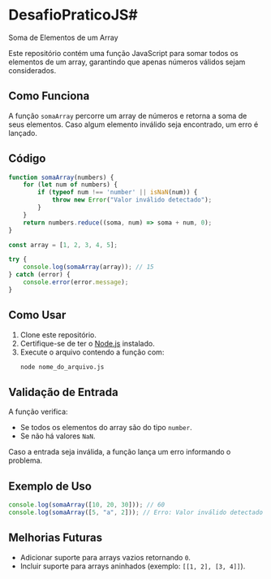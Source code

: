 # DesafioPraticoJS# 
Soma de Elementos de um Array

Este repositório contém uma função JavaScript para somar todos os elementos de um array, garantindo que apenas números válidos sejam considerados.

## Como Funciona
A função `somaArray` percorre um array de números e retorna a soma de seus elementos. Caso algum elemento inválido seja encontrado, um erro é lançado.

## Código
```javascript
function somaArray(numbers) {
    for (let num of numbers) {
        if (typeof num !== 'number' || isNaN(num)) {
            throw new Error("Valor inválido detectado");
        }
    }
    return numbers.reduce((soma, num) => soma + num, 0);
}

const array = [1, 2, 3, 4, 5];

try {
    console.log(somaArray(array)); // 15
} catch (error) {
    console.error(error.message);
}
```

## Como Usar
1. Clone este repositório.
2. Certifique-se de ter o [Node.js](https://nodejs.org/) instalado.
3. Execute o arquivo contendo a função com:
   ```sh
   node nome_do_arquivo.js
   ```

## Validação de Entrada
A função verifica:
- Se todos os elementos do array são do tipo `number`.
- Se não há valores `NaN`.

Caso a entrada seja inválida, a função lança um erro informando o problema.

## Exemplo de Uso
```javascript
console.log(somaArray([10, 20, 30])); // 60
console.log(somaArray([5, "a", 2])); // Erro: Valor inválido detectado
```

## Melhorias Futuras
- Adicionar suporte para arrays vazios retornando `0`.
- Incluir suporte para arrays aninhados (exemplo: `[[1, 2], [3, 4]]`).




